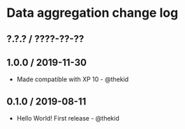 Data aggregation change log
===========================

## ?.?.? / ????-??-??

## 1.0.0 / 2019-11-30

* Made compatible with XP 10 - @thekid

## 0.1.0 / 2019-08-11

* Hello World! First release - @thekid